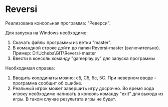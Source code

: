 # Reversi
Реализована консольная программа: "Реверси".

Для запуска на Windows необходимо:
1. Скачать файлы программы из ветки "master".
2. В командной строке дойти до папки Reversi-master (включительно). Пример: D:\Ucheba\GIT\Reversi-master
3. Ввести в консоль команду "gameplay.py" для запуска программы

Необходимая справка:
1. Вводить координаты можно: c5, C5, 5c, 5С. При неверном вводе - программа сообщит об ошибке.
2. Реальный игрок может завершить игру досрочно. Во время хода игроку необходимо написать в консоль команду "exit" для выхода из игры.
В таком случае результата игры не будет.
